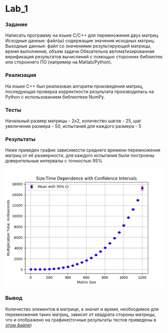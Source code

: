 # Lab_1
### Задание 
Написать программу на языке C/C++ для перемножения двух матриц. Исходные данные: файл(ы) содержащие значения исходных матриц. Выходные данные: файл со значениями результирующей матрицы, время выполнения, объем задачи.Обязательна автоматизированная верификация результатов вычислений с помощью сторонних библиотек или стороннего ПО (например на Matlab/Python).
### Реализация
На языке C++ был реализован алгоритм произведения матриц, последующая проверка корректности результата производилась на Python с использованием библиотеки NumPy. 
### Тесты
Начальный размер матрицы - 2х2, количество шагов - 25, шаг увеличения размера - 50, испытаний для каждого размера - 5
### Результаты
Ниже приведен график зависимости среднего времени перемножения матриц от её размерности, для каждого испытания были построены доверительные интервалы с точностью 95%

![alt text](image.png)
### Вывод
Количество элементов в матрице, а значит и время, необходимое для перемножения таких матриц, зависит от квадрата стороны матрицы, что и отображено на графике(точные результаты тестов приведены в [этом файле](matrix_multiplication_results.csv))